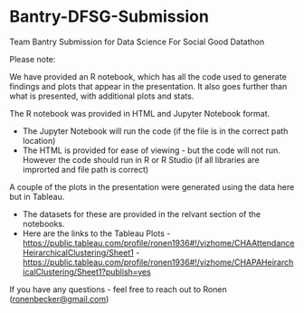 # Bantry-DFSG-Submission
Team Bantry Submission  for Data Science For Social Good Datathon

Please note: 

We have provided an R notebook, which has all the code used to generate findings and plots that appear in the presentation. 
It also goes further than what is presented, with additional plots and stats.  

The R notebook was provided in HTML and Jupyter Notebook format.  
- The Jupyter Notebook will run the code (if the file is in the correct path location)  
- The HTML is provided for ease of viewing - but the code will not run.  However the code should run in R or R Studio (if all libraries are improrted and file path is correct)

A couple of the plots in the presentation were generated using the data here but in Tableau. 
- The datasets for these are provided in the relvant section of the notebooks.
- Here are the links to the Tableau Plots
  -https://public.tableau.com/profile/ronen1936#!/vizhome/CHAAttendanceHeirarchicalClustering/Sheet1
  -https://public.tableau.com/profile/ronen1936#!/vizhome/CHAPAHeirarchicalClustering/Sheet1?publish=yes

If you have any questions - feel free to reach out to Ronen (ronenbecker@gmail.com)
